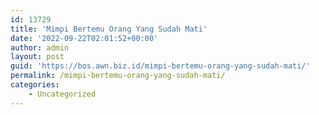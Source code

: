 ```yaml
---
id: 13729
title: 'Mimpi Bertemu Orang Yang Sudah Mati'
date: '2022-09-22T02:01:52+00:00'
author: admin
layout: post
guid: 'https://bos.awn.biz.id/mimpi-bertemu-orang-yang-sudah-mati/'
permalink: /mimpi-bertemu-orang-yang-sudah-mati/
categories:
    - Uncategorized
---
```


